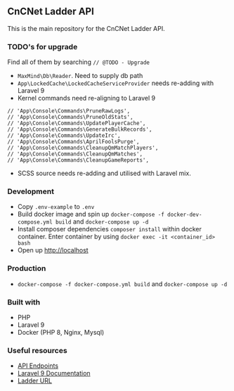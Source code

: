 ## CnCNet Ladder API
This is the main repository for the CnCNet Ladder API.


### TODO's for upgrade
Find all of them by searching `// @TODO - Upgrade`

- `MaxMind\Db\Reader`. Need to supply db path
- `App\LockedCache\LockedCacheServiceProvider` needs re-adding with Laravel 9
- Kernel commands need re-aligning to Laravel 9 
```
// 'App\Console\Commands\PruneRawLogs',
// 'App\Console\Commands\PruneOldStats',
// 'App\Console\Commands\UpdatePlayerCache',
// 'App\Console\Commands\GenerateBulkRecords',
// 'App\Console\Commands\UpdateIrc',
// 'App\Console\Commands\AprilFoolsPurge',
// 'App\Console\Commands\CleanupQmMatchPlayers',
// 'App\Console\Commands\CleanupQmMatches',
// 'App\Console\Commands\CleanupGameReports',
```
- SCSS source needs re-adding and utilised with Laravel mix.

### Development

- Copy `.env-example` to `.env`
- Build docker image and spin up `docker-compose -f docker-dev-compose.yml build` and `docker-compose up -d`
- Install composer dependencies `composer install` within docker container. Enter container by using `docker exec -it <container_id> bash`
- Open up [http://localhost](http://localhost)

### Production
- `docker-compose -f docker-compose.yml build` and `docker-compose up -d`

### Built with
- PHP
- Laravel 9
- Docker (PHP 8, Nginx, Mysql)

### Useful resources
- [API Endpoints](./API.md)
- [Laravel 9 Documentation](https://laravel.com/docs/9.x/releases)
- [Ladder URL](https://ladder.cncnet.org)

